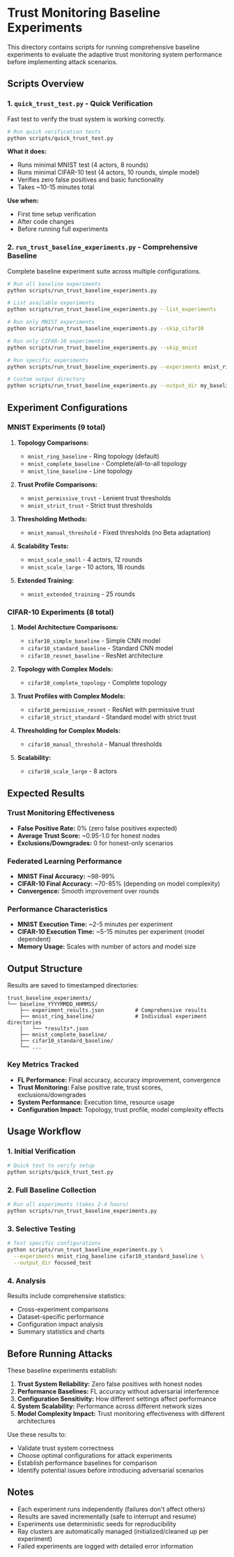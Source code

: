 # Trust Monitoring Baseline Experiments

This directory contains scripts for running comprehensive baseline experiments to evaluate the adaptive trust monitoring system performance before implementing attack scenarios.

## Scripts Overview

### 1. `quick_trust_test.py` - Quick Verification
Fast test to verify the trust system is working correctly.

```bash
# Run quick verification tests
python scripts/quick_trust_test.py
```

**What it does:**
- Runs minimal MNIST test (4 actors, 8 rounds)
- Runs minimal CIFAR-10 test (4 actors, 10 rounds, simple model)
- Verifies zero false positives and basic functionality
- Takes ~10-15 minutes total

**Use when:**
- First time setup verification
- After code changes
- Before running full experiments

### 2. `run_trust_baseline_experiments.py` - Comprehensive Baseline
Complete baseline experiment suite across multiple configurations.

```bash
# Run all baseline experiments
python scripts/run_trust_baseline_experiments.py

# List available experiments
python scripts/run_trust_baseline_experiments.py --list_experiments

# Run only MNIST experiments
python scripts/run_trust_baseline_experiments.py --skip_cifar10

# Run only CIFAR-10 experiments  
python scripts/run_trust_baseline_experiments.py --skip_mnist

# Run specific experiments
python scripts/run_trust_baseline_experiments.py --experiments mnist_ring_baseline cifar10_standard_baseline

# Custom output directory
python scripts/run_trust_baseline_experiments.py --output_dir my_baseline_results
```

## Experiment Configurations

### MNIST Experiments (9 total)
1. **Topology Comparisons:**
   - `mnist_ring_baseline` - Ring topology (default)
   - `mnist_complete_baseline` - Complete/all-to-all topology
   - `mnist_line_baseline` - Line topology

2. **Trust Profile Comparisons:**
   - `mnist_permissive_trust` - Lenient trust thresholds
   - `mnist_strict_trust` - Strict trust thresholds

3. **Thresholding Methods:**
   - `mnist_manual_threshold` - Fixed thresholds (no Beta adaptation)

4. **Scalability Tests:**
   - `mnist_scale_small` - 4 actors, 12 rounds
   - `mnist_scale_large` - 10 actors, 18 rounds

5. **Extended Training:**
   - `mnist_extended_training` - 25 rounds

### CIFAR-10 Experiments (8 total)
1. **Model Architecture Comparisons:**
   - `cifar10_simple_baseline` - Simple CNN model
   - `cifar10_standard_baseline` - Standard CNN model
   - `cifar10_resnet_baseline` - ResNet architecture

2. **Topology with Complex Models:**
   - `cifar10_complete_topology` - Complete topology

3. **Trust Profiles with Complex Models:**
   - `cifar10_permissive_resnet` - ResNet with permissive trust
   - `cifar10_strict_standard` - Standard model with strict trust

4. **Thresholding for Complex Models:**
   - `cifar10_manual_threshold` - Manual thresholds

5. **Scalability:**
   - `cifar10_scale_large` - 8 actors

## Expected Results

### Trust Monitoring Effectiveness
- **False Positive Rate:** 0% (zero false positives expected)
- **Average Trust Score:** ~0.95-1.0 for honest nodes
- **Exclusions/Downgrades:** 0 for honest-only scenarios

### Federated Learning Performance
- **MNIST Final Accuracy:** ~98-99%
- **CIFAR-10 Final Accuracy:** ~70-85% (depending on model complexity)
- **Convergence:** Smooth improvement over rounds

### Performance Characteristics
- **MNIST Execution Time:** ~2-5 minutes per experiment
- **CIFAR-10 Execution Time:** ~5-15 minutes per experiment (model dependent)
- **Memory Usage:** Scales with number of actors and model size

## Output Structure

Results are saved to timestamped directories:
```
trust_baseline_experiments/
└── baseline_YYYYMMDD_HHMMSS/
    ├── experiment_results.json          # Comprehensive results
    ├── mnist_ring_baseline/             # Individual experiment directories
    │   └── *results*.json
    ├── mnist_complete_baseline/
    ├── cifar10_standard_baseline/
    └── ...
```

### Key Metrics Tracked
- **FL Performance:** Final accuracy, accuracy improvement, convergence
- **Trust Monitoring:** False positive rate, trust scores, exclusions/downgrades
- **System Performance:** Execution time, resource usage
- **Configuration Impact:** Topology, trust profile, model complexity effects

## Usage Workflow

### 1. Initial Verification
```bash
# Quick test to verify setup
python scripts/quick_trust_test.py
```

### 2. Full Baseline Collection
```bash
# Run all experiments (takes 2-4 hours)
python scripts/run_trust_baseline_experiments.py
```

### 3. Selective Testing
```bash
# Test specific configurations
python scripts/run_trust_baseline_experiments.py \
  --experiments mnist_ring_baseline cifar10_standard_baseline \
  --output_dir focused_test
```

### 4. Analysis
Results include comprehensive statistics:
- Cross-experiment comparisons
- Dataset-specific performance
- Configuration impact analysis
- Summary statistics and charts

## Before Running Attacks

These baseline experiments establish:

1. **Trust System Reliability:** Zero false positives with honest nodes
2. **Performance Baselines:** FL accuracy without adversarial interference  
3. **Configuration Sensitivity:** How different settings affect performance
4. **System Scalability:** Performance across different network sizes
5. **Model Complexity Impact:** Trust monitoring effectiveness with different architectures

Use these results to:
- Validate trust system correctness
- Choose optimal configurations for attack experiments
- Establish performance baselines for comparison
- Identify potential issues before introducing adversarial scenarios

## Notes

- Each experiment runs independently (failures don't affect others)
- Results are saved incrementally (safe to interrupt and resume)
- Experiments use deterministic seeds for reproducibility
- Ray clusters are automatically managed (initialized/cleaned up per experiment)
- Failed experiments are logged with detailed error information